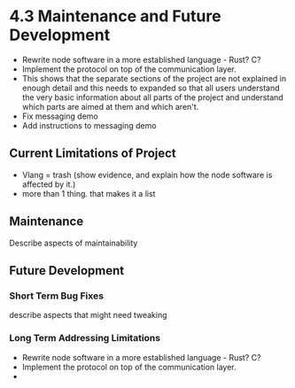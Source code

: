# 4.3 Maintenance and Future Development

* Rewrite node software in a more established language - Rust? C?
* Implement the protocol on top of the communication layer.
* This shows that the separate sections of the project are not explained in enough detail and this needs to expanded so that all users understand the very basic information about all parts of the project and understand which parts are aimed at them and which aren't.
* Fix messaging demo
* Add instructions to messaging demo

## Current Limitations of Project

* Vlang = trash (show evidence, and explain how the node software is affected by it.)
* more than 1 thing. that makes it a list

## Maintenance

Describe aspects of maintainability

## Future Development

### Short Term Bug Fixes

describe aspects that might need tweaking

### Long Term Addressing Limitations

* Rewrite node software in a more established language - Rust? C?
* Implement the protocol on top of the communication layer.
*
